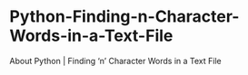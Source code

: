 # Python-Finding-n-Character-Words-in-a-Text-File
About Python | Finding ‘n’ Character Words in a Text File
